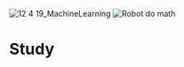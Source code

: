 ![12 4 19_MachineLearning](https://user-images.githubusercontent.com/83962310/132167748-622b625c-db05-4faf-862b-e0e1ba907ae9.jpg)
![Robot do math](https://user-images.githubusercontent.com/83962310/132167749-d1d8fb30-3d62-4594-b91a-23e052e55bb5.jpeg)
# Study
